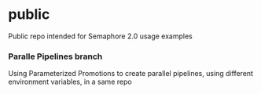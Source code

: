 # public
Public repo intended for Semaphore 2.0 usage examples

### Paralle Pipelines branch

Using Parameterized Promotions to create parallel pipelines, using different environment variables, in a same repo
